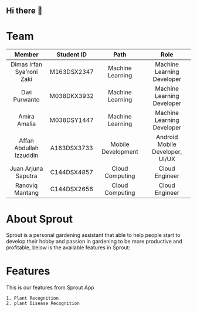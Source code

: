 ## Hi there 👋

# Team
|         Member                | Student ID |        Path        |                Role                        |  
| :--------------------:        | :--------: | :----------------: | :----------------------------------------: | 
|  Dimas Irfan Sya'roni Zaki             |  M163DSX2347 |  Machine Learning  |         Machine Learning Developer         |      
|  Dwi Purwanto       | M038DKX3932 |  Machine Learning  |         Machine Learning Developer         |      
|  Amira Amalia         | M038DSY1447  |  Machine Learning|     Machine Learning Developer       |        
| Affan Abdullah Izzuddin   |A163DSX3733 | Mobile Development |       Android Mobile Developer, UI/UX      |     
|   Juan Arjuna Saputra| C144DSX4857  |  Cloud Computing   |               Cloud Engineer               |     
| Ranoviq Mantang | C144DSX2656  |  Cloud Computing   | Cloud Engineer    |     

# About Sprout
Sprout is a personal gardening assistant that able to help people start to develop their hobby and passion in gardening to be more productive and profitable, below is the available features in Sprout:


# Features
This is our features from Sprout App

```
1. Plant Recognition
2. plant Disease Recognition
```

